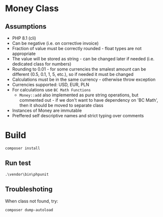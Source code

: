 # Money Class

## Assumptions
* PHP 8.1 (cli)
* Can be negative (i.e. on corrective invoice)
* Fraction of value must be correctly rounded - float types are not appropriate
* The value will be stored as string - can be changed later if needed (i.e. dedicated class for numbers)
* Rounding to 0.01 - for some currencies the smalest amount can be different (0.5, 0.1, 1, 5, etc.), so if needed it must be changed
* Calculations must be in the same currency - otherwise throw exception
* Currencies supported: USD, EUR, PLN
* For calculations use `BC Math Functions`
  * `Money::add` also implemented as pure string operations, but commented out - if we don't want to have dependency on 'BC Math', then it should be moved to separate class
* Instances of Money are immutable
* Preffered self descriptive names and strict typing over comments

# Build
```
composer install
```

## Run test
```
.\vendor\bin\phpunit
```

## Troubleshoting
When class not found, try:
```
composer dump-autoload
```
